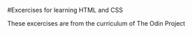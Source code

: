 #Excercises for learning HTML and CSS

These excercises are from the curriculum of The Odin Project
